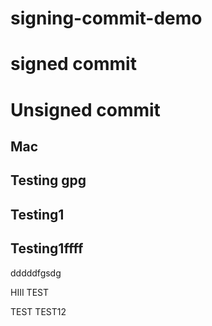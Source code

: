 # signing-commit-demo

# signed commit

# Unsigned commit

## Mac

## Testing gpg 

## Testing1
## Testing1ffff
dddddfgsdg

HIII TEST

TEST
TEST12